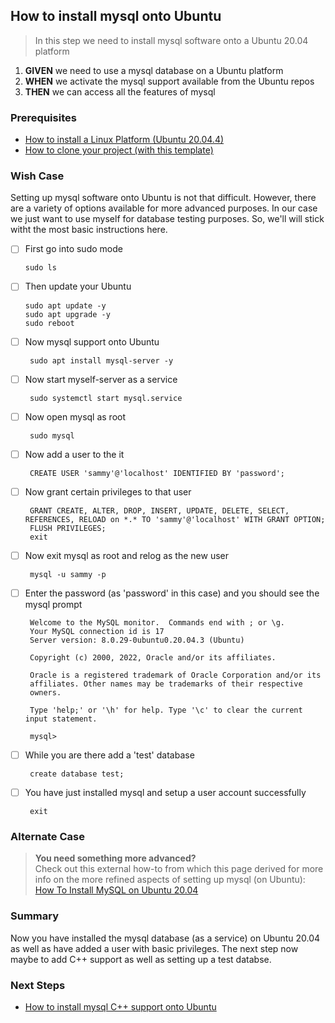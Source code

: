 


## How to install mysql onto Ubuntu
> In this step we need to install mysql software onto a Ubuntu 20.04 platform

 1. **GIVEN** we need to use a mysql database on a Ubuntu platform
 2. **WHEN** we activate the mysql support available from the Ubuntu repos
 3. **THEN** we can access all the features of mysql

### Prerequisites
  - [How to install a Linux Platform (Ubuntu 20.04.4)](https://github.com/perriera/extras_dbo/blob/dev/docs/UBUNTU.md)
  - [How to clone your project (with this template)](https://github.com/perriera/extras_dbo/blob/dev/docs/CLONE.md)

 
### Wish Case
Setting up mysql software onto Ubuntu is not that difficult. However, there are a variety of options available for more advanced purposes. In our case we just want to use myself for database testing purposes. So, we'll will stick witht the most basic instructions here.

  - [ ] First go into sudo mode

		sudo ls

  - [ ] Then update your Ubuntu
	
		sudo apt update -y
		sudo apt upgrade -y
		sudo reboot
	
 - [ ] Now mysql support onto Ubuntu

		sudo apt install mysql-server -y 

 - [ ] Now start myself-server as a service

		sudo systemctl start mysql.service

 - [ ] Now open mysql as root 

		sudo mysql
		
 - [ ] Now add a user to the it
		
		CREATE USER 'sammy'@'localhost' IDENTIFIED BY 'password';

 - [ ] Now grant certain privileges to that user

		GRANT CREATE, ALTER, DROP, INSERT, UPDATE, DELETE, SELECT, REFERENCES, RELOAD on *.* TO 'sammy'@'localhost' WITH GRANT OPTION;
		FLUSH PRIVILEGES;
		exit

 - [ ] Now exit mysql as root and relog as the new user

		mysql -u sammy -p

 - [ ] Enter the password (as 'password' in this case) and you should see the mysql prompt

		Welcome to the MySQL monitor.  Commands end with ; or \g.
		Your MySQL connection id is 17
		Server version: 8.0.29-0ubuntu0.20.04.3 (Ubuntu)

		Copyright (c) 2000, 2022, Oracle and/or its affiliates.

		Oracle is a registered trademark of Oracle Corporation and/or its
		affiliates. Other names may be trademarks of their respective
		owners.

		Type 'help;' or '\h' for help. Type '\c' to clear the current input statement.

		mysql> 

 - [ ] While you are there add a 'test' database

		create database test;
		
 - [ ] You have just installed mysql and setup a user account successfully

		exit
	

### Alternate Case 
> **You need something more advanced?** </br>
>	Check out this external how-to from which this page derived for more info on the more refined aspects of setting up mysql (on Ubuntu):
[How To Install MySQL on Ubuntu 20.04](https://www.digitalocean.com/community/tutorials/how-to-install-mysql-on-ubuntu-20-04)

### Summary 
Now you have installed the mysql database (as a service) on Ubuntu 20.04 as well as have added a user with basic privileges. The next step now maybe to add C++ support as well as setting up a test databse.

### Next Steps
 - [How to install mysql C++ support onto Ubuntu](https://github.com/perriera/extras_dbo/blob/dev/docs/mysql/CPP.md)


